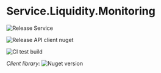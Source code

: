 # Service.Liquidity.Monitoring

![Release Service](https://github.com/MyJetWallet/Service.Liquidity.Monitoring/workflows/Release%20Service/badge.svg)

![Release API client nuget](https://github.com/MyJetWallet/Service.Liquidity.Monitoring/workflows/Release%20API%20client%20nuget/badge.svg)

![CI test build](https://github.com/MyJetWallet/Service.Liquidity.Monitoring/workflows/CI%20test%20build/badge.svg)

*Client library:* ![Nuget version](https://img.shields.io/nuget/v/MyJetWallet.Service.Liquidity.Monitoring.Client?label=MyJetWallet.Service.Liquidity.Monitoring.Client&style=social)

